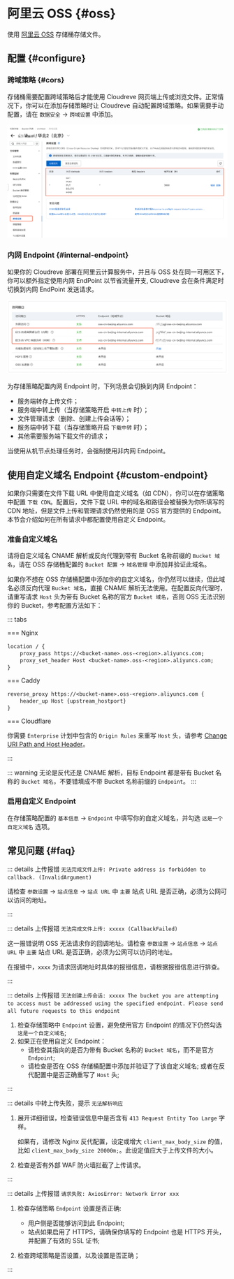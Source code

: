 # 阿里云 OSS {#oss}

使用 [阿里云 OSS](https://www.aliyun.com/product/oss) 存储桶存储文件。

## 配置 {#configure}

### 跨域策略 {#cors}

存储桶需要配置跨域策略后才能使用 Cloudreve 网页端上传或浏览文件。正常情况下，你可以在添加存储策略时让 Cloudreve 自动配置跨域策略。如果需要手动配置，请在 `数据安全` -> `跨域设置` 中添加。

![cors](./images/oss-cors.png)

### 内网 Endpoint {#internal-endpoint}

如果你的 Cloudreve 部署在阿里云计算服务中，并且与 OSS 处在同一可用区下，你可以额外指定使用内网 EndPoint 以节省流量开支, Cloudreve 会在条件满足时切换到内网 EndPoint 发送请求。

![internal-endpoint](./images/oss-internal-endpoint.png)

为存储策略配置内网 Endpoint 时，下列场景会切换到内网 Endpoint：

- 服务端转存上传文件；
- 服务端中转上传（当存储策略开启 `中转上传` 时）；
- 文件管理请求（删除、创建上传会话等）；
- 服务端中转下载（当存储策略开启 `下载中转` 时）；
- 其他需要服务端下载文件的请求；

当使用从机节点处理任务时，会强制使用非内网 Endpoint。

## 使用自定义域名 Endpoint {#custom-endpoint}

如果你只需要在文件下载 URL 中使用自定义域名（如 CDN），你可以在存储策略中配置 `下载 CDN`。配置后，文件下载 URL 中的域名和路径会被替换为你所填写的 CDN 地址，但是文件上传和管理请求仍然使用的是 OSS 官方提供的 Endpoint。本节会介绍如何在所有请求中都配置使用自定义 Endpoint。

### 准备自定义域名

请将自定义域名 CNAME 解析或反向代理到带有 Bucket 名称前缀的 `Bucket 域名`，请在 OSS 存储桶配置的 `Bucket 配置` -> `域名管理` 中添加并验证此域名。

如果你不想在 OSS 存储桶配置中添加你的自定义域名，你仍然可以继续，但此域名必须反向代理 `Bucket 域名`，直接 CNAME 解析无法使用。在配置反向代理时，请重写请求 `Host` 头为带有 Bucket 名称的官方 `Bucket 域名`，否则 OSS 无法识别你的 Bucket，参考配置方法如下：

::: tabs

=== Nginx

```nginx
location / {
    proxy_pass https://<bucket-name>.oss-<region>.aliyuncs.com;
    proxy_set_header Host <bucket-name>.oss-<region>.aliyuncs.com;
}
```

=== Caddy

```
reverse_proxy https://<bucket-name>.oss-<region>.aliyuncs.com {
	header_up Host {upstream_hostport}
}
```

=== Cloudflare

你需要 `Enterprise` 计划中包含的 `Origin Rules` 来重写 `Host` 头，请参考 [Change URI Path and Host Header](https://developers.cloudflare.com/rules/origin-rules/examples/change-uri-path-and-host-header/)。

:::

::: warning
无论是反代还是 CNAME 解析，目标 Endpoint 都是带有 Bucket 名称的 `Bucket 域名`，不要错填成不带 Bucket 名称前缀的 `Endpoint`。
:::

### 启用自定义 Endpoint

在存储策略配置的 `基本信息` -> `Endpoint` 中填写你的自定义域名，并勾选 `这是一个自定义域名` 选项。

## 常见问题 {#faq}

::: details 上传报错 `无法完成文件上传: Private address is forbidden to callback. (InvalidArgument)`

请检查 `参数设置` -> `站点信息` -> `站点 URL` 中 `主要` 站点 URL 是否正确，必须为公网可以访问的地址。

:::

::: details 上传报错 `无法完成文件上传: xxxxx (CallbackFailed)`

这一报错说明 OSS 无法请求你的回调地址。请检查 `参数设置` -> `站点信息` -> `站点 URL` 中 `主要` 站点 URL 是否正确，必须为公网可以访问的地址。

在报错中，`xxxx` 为请求回调地址时具体的报错信息，请根据报错信息进行排查。

:::

::: details 上传报错 `无法创建上传会话: xxxxx The bucket you are attempting to access must be addressed using the specified endpoint. Please send all future requests to this endpoint`

1. 检查存储策略中 `Endpoint` 设置，避免使用官方 Endpoint 的情况下仍然勾选 `这是一个自定义域名`;
2. 如果正在使用自定义 Endpoint：
   - 请检查其指向的是否为带有 Bucket 名称的 `Bucket 域名`，而不是官方 `Endpoint`;
   - 请检查是否在 OSS 存储桶配置中添加并验证了了该自定义域名; 或者在反代配置中是否正确重写了 `Host` 头;

:::

::: details 中转上传失败，提示 `无法解析响应`

1. 展开详细错误，检查错误信息中是否含有 `413 Request Entity Too Large` 字样。

   如果有，请修改 Nginx 反代配置，设定或增大 `client_max_body_size` 的值，比如 `client_max_body_size 20000m;`。此设定值应大于上传文件的大小。

2. 检查是否有外部 WAF 防火墙拦截了上传请求。

:::

::: details 上传报错 `请求失败: AxiosError: Network Error xxx`

1. 检查存储策略 `Endpoint` 设置是否正确:

   - 用户侧是否能够访问到此 Endpoint;
   - 站点如果启用了 HTTPS，请确保你填写的 Endpoint 也是 HTTPS 开头，并配置了有效的 SSL 证书;

2. 检查跨域策略是否设置，以及设置是否正确；

:::
